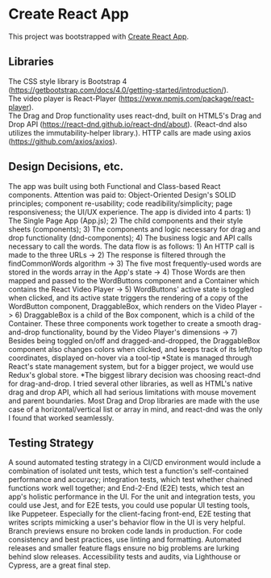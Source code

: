 # Create React App

This project was bootstrapped with [Create React App](https://github.com/facebook/create-react-app).

## Libraries

The CSS style library is Bootstrap 4 (https://getbootstrap.com/docs/4.0/getting-started/introduction/).  
The video player is React-Player (https://www.npmjs.com/package/react-player).  
The Drag and Drop functionality uses react-dnd, built on HTML5's Drag and Drop API (https://react-dnd.github.io/react-dnd/about). 
(React-dnd also utilizes the immutability-helper library.). 
HTTP calls are made using axios (https://github.com/axios/axios).   

## Design Decisions, etc.

The app was built using both Functional and Class-based React components. 
Attention was paid to:
     Object-Oriented Design's SOLID principles;
     component re-usability;
     code readibility/simplicity;
     page responsiveness;
     the UI/UX experience. 
The app is divided into 4 parts: 
    1) The Single Page App (App.js); 
    2) The child components and their style sheets (components); 
    3) The components and logic necessary for drag and drop functionality (dnd-components); 
    4) The business logic and API calls necessary to call the words. 
The data flow is as follows: 
    1) An HTTP call is made to the three URLs -> 
    2) The response is filtered through the findCommonWords algorithm -> 
    3) The five most frequently-used words are stored in the words array in the App's state -> 
    4) Those Words are then mapped and passed to the WordButtons component and a Container which contains the React Video Player  -> 
    5) WordButtons' active state is toggled when clicked, and its active state triggers the rendering of a copy of the WordButton component, DraggableBox, which renders on the Video Player ->
    6) DraggableBox is a child of the Box component, which is a child of the Container. These three components work together to create a smooth drag-and-drop functionality, bound by the Video Player's dimensions ->
    7) Besides being toggled on/off and dragged-and-dropped, the DraggableBox component also changes colors when clicked, and keeps track of its left/top coordinates, displayed on-hover via a tool-tip
*State is managed through React's state management system, but for a bigger project, we would use Redux's global store.
*The biggest library decision was choosing react-dnd for drag-and-drop. I tried several other libraries, as well as HTML's native drag and drop API, which all had serious limitations with mouse movement and parent boundaries. Most Drag and Drop libraries are made with the use case of a horizontal/vertical list or array in mind, and react-dnd was the only I found that worked seamlessly.

## Testing Strategy
A sound automated testing strategy in a CI/CD environment would include a combination of isolated unit tests, which test a function's self-contained performance and accuracy; integration tests, which test whether chained functions work well together; and End-2-End (E2E) tests, which test an app's holistic performance in the UI. For the unit and integration tests, you could use Jest, and for E2E tests, you could use popular UI testing tools, like Puppeteer. Especially for the client-facing front-end, E2E testing that writes scripts mimicking a user's behavior flow in the UI is very helpful.   
Branch previews ensure no broken code lands in production.
For code consistency and best practices, use linting and formatting. 
Automated releases and smaller feature flags ensure no big problems are lurking behind slow releases. 
Accessibility tests and audits, via Lighthouse or Cypress, are a great final step. 
